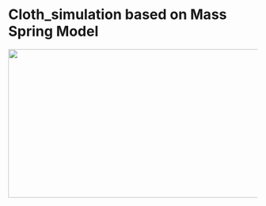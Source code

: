 # Cloth_simulation based on Mass Spring Model

<img src=https://github.com/Mypathissional/Cloth_simulation/blob/master/animations/Explicit_Euler_K%3D200.0_D%3D20_stiffness%3D200%2Cinterval_length0.1.mp4 width="600" height="300">
